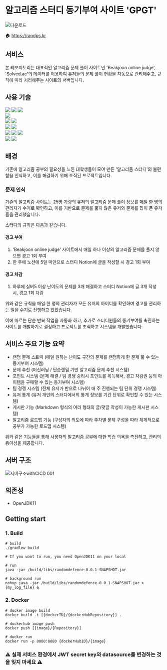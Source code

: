 
# 알고리즘 스터디 동기부여 사이트 'GPGT'
![다운로드](https://github.com/GPGT-Algorithm-Study/GPGT-Server/assets/44383895/542be3c3-72d2-42fc-a3de-edf5288d4c6b)

🏠 https://randps.kr

## 서비스

본 레포지토리는 대표적인 알고리즘 문제 풀이 사이트인 'Beakjoon online judge', 'Solved.ac'의 데이터를 이용하여 유저들의 문제 풀이 현황을 자동으로 관리해주고, 규칙에 따라 처리해주는 사이트의 서버입니다.


## 사용 기술

<img src="https://img.shields.io/badge/springboot-6DB33F?style=for-the-badge&logo=springboot&logoColor=white"> <img src="https://img.shields.io/badge/Spring Security-6DB33F?style=for-the-badge&logo=SpringSecurity&logoColor=white"> <img src="https://img.shields.io/badge/JAVA-007396?style=for-the-badge&logo=openjdk&logoColor=white"> <br>
<img src="https://img.shields.io/badge/JUnit5-25A162?style=for-the-badge&logo=JUnit5&logoColor=white"> <br>
<img src="https://img.shields.io/badge/Hibernate-59666C?style=for-the-badge&logo=Hibernate&logoColor=white"> <img src="https://img.shields.io/badge/mysql-4479A1?style=for-the-badge&logo=mysql&logoColor=white"> <br>
<img src="https://img.shields.io/badge/apache tomcat-F8DC75?style=for-the-badge&logo=apachetomcat&logoColor=white"> <img src="https://img.shields.io/badge/nginx-%23009639.svg?style=for-the-badge&logo=nginx&logoColor=white"> <br>
<img src="https://img.shields.io/badge/docker-%230db7ed.svg?style=for-the-badge&logo=docker&logoColor=white"> <img src="https://img.shields.io/badge/docker Compose-%230db7ed.svg?style=for-the-badge&logo=docker&logoColor=white"> <img src="https://img.shields.io/badge/Github Action-181717?style=for-the-badge&logo=github&logoColor=white"> <br>
<img src="https://img.shields.io/badge/Amazon%20EC2-FF9900?style=for-the-badge&logo=Amazon%20EC2&logoColor=white"> <img src="https://img.shields.io/badge/Amazon%20S3-569A31?style=for-the-badge&logo=Amazon%20S3&logoColor=white"> <br>


## 배경

기존에 알고리즘 공부의 필요성을 느낀 대학생들이 모여 만든 '알고리즘 스터디'의 불편함을 인식하고, 이를 해결하기 위해 조직된 프로젝트입니다.


### 문제 인식

기존의 알고리즘 사이트는 25명 가량의 유저의 알고리즘 문제 풀이 정보를 매일 한 명의 관리자가 수기로 확인하고, 이를 기반으로 문제를 풀지 않은 유저와 문제를 많이 푼 유저들을 관리했습니다.

스터디의 규칙은 다음과 같습니다.

#### 경고 부여
1. 'Beakjoon online judge' 사이트에서 매일 하나 이상의 알고리즘 문제를 풀지 않으면 경고 1회 부여
2. 한 주에 노션에 5일 미만으로 스터디 Notion에 글을 작성할 시 경고 1회 부여

#### 경고 차감
1. 하루에 실버5 이상 난이도의 문제를 3개 해결하고 스터디 Notion에 글 3개 작성 시, 경고 1회 차감

위와 같은 규칙을 매일 한 명의 관리자가 모든 유저의 아이디를 확인하며 경고를 관리하는 일을 수기로 진행하고 있었습니다.

이에 따르는 단순 반복 작업을 자동화 하고, 추가로 스터디원들의 동기부여를 촉진하는 사이트를 개발하기로 결정하고 프로젝트를 조직하고 시스템을 개발했습니다.


## 서비스 주요 기능 요약

- 랜덤 문제 스트릭 (매일 원하는 난이도 구간의 문제를 랜덤하게 한 문제 풀 수 있는 동기부여 시스템)
- 문제 추천 (머신러닝 / 단순랜덤 기반 알고리즘 문제 추천 시스템)
- 포인트 시스템 (문제 해결 / 팀 경쟁 승리시 포인트를 획득해서, 경고 차감권 등의 아이템을 구매할 수 있는 동기부여 시스템)
- 팀 경쟁 시스템 (전체 유저가 반으로 나뉘어 매 주 진행되는 팀 단위 경쟁 시스템)
- 유저 통계 (유저 개인의 스터디에서의 통계 정보를 기간 단위로 확인할 수 있는 시스템)
- 게시판 기능 (Markdown 형식의 여러 형태의 글/댓글 작성이 가능한 게시판 시스템)
- 알고리즘 로드맵 기능 (구성자의 의도에 따라 주차별 문제 구성을 따라 체계적으로 공부가 가능한 로드맵 시스템)

위와 같은 기능들을 통해 사용자의 알고리즘 공부에 대한 학습 의욕을 촉진하고, 관리의 용이성을 제공합니다.


## 서버 구조
![서버구조withCICD 001](https://github.com/GPGT-Algorithm-Study/GPGT-Server/assets/44383895/ec88733e-9304-4388-89aa-ea5b548bf575)



## 의존성
- OpenJDK11



## Getting start

### 1. Build
``` shell
# build
./gradlew build
```
``` shell
# If you want to run, you need OpenJDK11 on your local

# run
java -jar /build/libs/randomdefence-0.0.1-SNAPSHOT.jar

# background run
nohup java -jar /build/libs/randomdefence-0.0.1-SNAPSHOT.jar > {my_log_file} &
```

### 2. Docker
``` shell
# docker image build
docker build -t [{dockerID}/{dockerHubRepository}] .

# dockerhub image push
docker push [{image}/{Repository}]

# docker run
docker run -p 8080:8080 {dockerHubID}/{image}
```

### ⚠️ 실제 서비스 환경에서 JWT secret key와 datasource를 변경하는 것을 잊지 마세요 ⚠️
